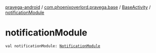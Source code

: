 [pravega-android](../../index.md) / [com.phoenixoverlord.pravega.base](../index.md) / [BaseActivity](index.md) / [notificationModule](./notification-module.md)

# notificationModule

`val notificationModule: `[`NotificationModule`](../../com.phoenixoverlord.pravega.mechanisms/-notification-module/index.md)
